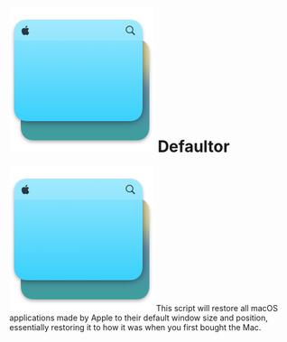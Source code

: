 # ![AppIcon](https://github.com/BreckenLusk/Defaultor/blob/master/Contents/Resources/icon_128x128_Normal@2x.png?raw=true) Defaultor
![AppIcon](https://github.com/BreckenLusk/Defaultor/blob/master/Contents/Resources/icon_128x128_Normal@2x.png?raw=true) This script will restore all macOS applications made by Apple to their default window size and position, essentially restoring it to how it was when you first bought the Mac.
